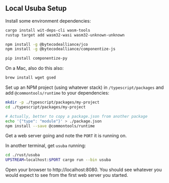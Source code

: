 ## Local Usuba Setup

Install some environment dependencies:

```sh
cargo install wit-deps-cli wasm-tools
rustup target add wasm32-wasi wasm32-unknown-unknown

npm install -g @bytecodealliance/jco
npm install -g @bytecodealliance/componentize-js

pip install componentize-py
```

On a Mac, also do this also:

```sh
brew install wget gsed
```

Set up an NPM project (using whatever stack) in `/typescript/packages` and add `@commontools/runtime` to your dependencies:

```sh
mkdir -p ./typescript/packages/my-project
cd ./typescript/packages/my-project

# Actually, better to copy a package.json from another package
echo '{"type": "module"}' > ./package.json
npm install --save @commontools/runtime
```

Get a web server going and note the `PORT` it is running on.

In another terminal, get `usuba` running:

```sh
cd ./rust/usuba
UPSTREAM=localhost:$PORT cargo run --bin usuba
```

Open your browser to http://localhost:8080. You should see whatever you would expect to see from the first web server you started.
